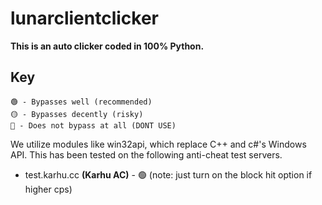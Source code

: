 # lunarclientclicker
**This is an auto clicker coded in 100% Python.**
## Key
```
🟢 - Bypasses well (recommended)
🟡 - Bypasses decently (risky)
🔴 - Does not bypass at all (DONT USE)
```
We utilize modules like win32api, which replace C++ and c#'s Windows API.  This has been tested on the following anti-cheat test servers.


* test.karhu.cc **(Karhu AC)** - 🟢 (note: just turn on the block hit option if higher cps)
